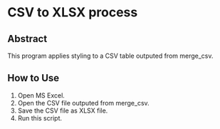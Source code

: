 # CSV to XLSX process

## Abstract
This program applies styling to a CSV table outputed from merge_csv.  

## How to Use
1. Open MS Excel.
2. Open the CSV file outputed from merge_csv.
3. Save the CSV file as XLSX file.
4. Run this script.